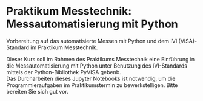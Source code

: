 # Praktikum Messtechnik: Messautomatisierung mit Python
Vorbereitung auf das automatisierte Messen mit Python und dem IVI (VISA)-Standard im Praktikum Messtechnik.

Dieser Kurs soll im Rahmen des Praktikums Messtechnik eine Einführung in die Messautomatisierung mit Python unter Benutzung des IVI-Standards mittels der Python-Bibliothek PyVISA gebenb.  
Das Durcharbeiten dieses Jupyter Notebooks ist notwendig, um die Programmieraufgaben im Praktikumstermin zu bewerkstelligen. Bitte bereiten Sie sich gut vor.
